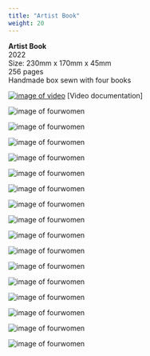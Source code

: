 ```yaml
---
title: "Artist Book"
weight: 20
---
```

 **Artist Book**        
 2022      
 Size: 230mm x 170mm x 45mm       
 256 pages     
 Handmade box sewn with four books      

[![image of video](/images/book0.jpg)](https://youtu.be/-bvTSii_m6Y)
[Video documentation]




![image of fourwomen](/images/book1.jpg)

![image of fourwomen](/images/book2.jpg)

![image of fourwomen](/images/book3.jpg)

![image of fourwomen](/images/book4.jpg)

![image of fourwomen](/images/book5.jpg)

![image of fourwomen](/images/book6.jpg)

![image of fourwomen](/images/book7.jpg)

![image of fourwomen](/images/book8.jpg)

![image of fourwomen](/images/book9.jpg)

![image of fourwomen](/images/book10.jpg)

![image of fourwomen](/images/book11.jpg)

![image of fourwomen](/images/book12.jpg)

![image of fourwomen](/images/book13.jpg)

![image of fourwomen](/images/book14.jpg)

![image of fourwomen](/images/book15.jpg)

![image of fourwomen](/images/book16.jpg)


